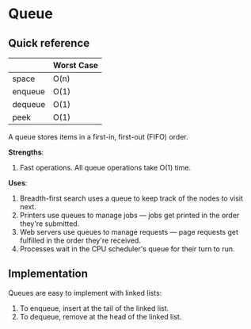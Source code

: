 # Queue

## Quick reference

|           | Worst Case |
| --------- | ---------- |
| space     | O(n)       |
| enqueue   | O(1)       |
| dequeue   | O(1)       |
| peek      | O(1)       |

A queue stores items in a first-in, first-out (FIFO) order.

**Strengths**:
1. Fast operations. All queue operations take O(1) time.

**Uses**:
1. Breadth-first search uses a queue to keep track of the nodes to visit next.
2. Printers use queues to manage jobs — jobs get printed in the order they're submitted.
3. Web servers use queues to manage requests — page requests get fulfilled in the order they're 
received.
4. Processes wait in the CPU scheduler's queue for their turn to run.

## Implementation

Queues are easy to implement with linked lists:
1. To enqueue, insert at the tail of the linked list.
2. To dequeue, remove at the head of the linked list.

